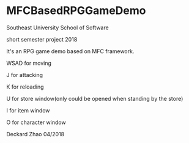 # MFCBasedRPGGameDemo
Southeast University School of Software

short semester project 2018


It's an RPG game demo based on MFC framework. 

WSAD for moving

J for attacking

K for reloading

U for store window(only could be opened when standing by the store)

I for item window

O for character window


Deckard Zhao 
04/2018
